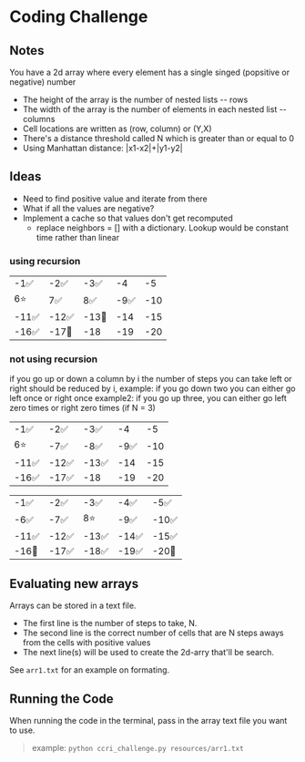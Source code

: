 # Coding Challenge

## Notes

You have a 2d array where every element has a single singed (popsitive or negative) number

- The height of the array is the number of nested lists -- rows
- The width of the array is the number of elements in each nested list -- columns
- Cell locations are written as (row, column) or (Y,X)
- There's a distance threshold called N which is greater than or equal to 0
- Using Manhattan distance: |x1-x2|+|y1-y2|

## Ideas

- Need to find positive value and iterate from there
- What if all the values are negative?
- Implement a cache so that values don't get recomputed
  - replace neighbors = [] with a dictionary. Lookup would be constant time rather than linear

### using recursion

|       |       |       |      |     |
| ----- | ----- | ----- | ---- | --- |
| -1✅  | -2✅  | -3✅  | -4   | -5  |
| 6⭐️  | 7✅   | 8✅   | -9✅ | -10 |
| -11✅ | -12✅ | -13🚫 | -14  | -15 |
| -16✅ | -17🚫 | -18   | -19  | -20 |

### not using recursion

if you go up or down a column by i the number of steps you can take left or right should be reduced by i,
example: if you go down two you can either go left once or right once
example2: if you go up three, you can either go left zero times or right zero times (if N = 3)

|       |       |       |      |     |
| ----- | ----- | ----- | ---- | --- |
| -1✅  | -2✅  | -3✅  | -4   | -5  |
| 6⭐️  | -7✅  | -8✅  | -9✅ | -10 |
| -11✅ | -12✅ | -13✅ | -14  | -15 |
| -16✅ | -17✅ | -18   | -19  | -20 |

|       |       |       |       |       |
| ----- | ----- | ----- | ----- | ----- |
| -1✅  | -2✅  | -3✅  | -4✅  | -5✅  |
| -6✅  | -7✅  | 8⭐️  | -9✅  | -10✅ |
| -11✅ | -12✅ | -13✅ | -14✅ | -15✅ |
| -16🚫 | -17✅ | -18✅ | -19✅ | -20🚫 |

## Evaluating new arrays

Arrays can be stored in a text file.

- The first line is the number of steps to take, N.
- The second line is the correct number of cells that are N steps aways from the cells with positive values
- The next line(s) will be used to create the 2d-arry that'll be search.

See `arr1.txt` for an example on formating.

## Running the Code

When running the code in the terminal, pass in the array text file you want to use.

> example: `python ccri_challenge.py resources/arr1.txt`
